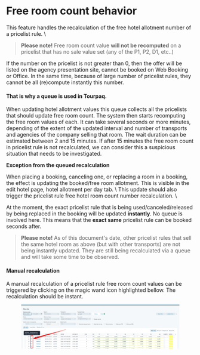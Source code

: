 # Free room count behavior

This feature handles the recalculation of the free hotel allotment number of a pricelist rule. \\

> **Please note!** Free room count value **will not be recomputed** on a pricelist that has no sale value set (any of the P1, P2, D1, etc..)

If the number on the pricelist is not greater than 0, then the offer will be listed on the agency presentation site, cannot be booked on Web Booking or Office. In the same time, because of large number of pricelist rules, they cannot be all (re)compute instantly this number.

#### **That is why a queue is used in Tourpaq.**

When updating hotel allotment values this queue collects all the pricelists that should update free room count. The system then starts recomputing the free room values of each. It can take several seconds or more minutes, depending of the extent of the updated interval and number of transports and agencies of the company selling that room. The wait duration can be estimated between 2 and 15 minutes. If after 15 minutes the free room count in pricelist rule is not recalculated, we can consider this a suspicious situation that needs to be investigated.

**Exception from the queued recalculation**

When placing a booking, canceling one, or replacing a room in a booking, the effect is updating the booked/free room allotment. This is visible in the edit hotel page, hotel allotment per day tab. \ This update should also trigger the pricelist rule free hotel room count number recalculation. \\

At the moment, the exact pricelist rule that is being used/canceled/released by being replaced in the booking will be updated **instantly**. No queue is involved here. This means that the **exact same** pricelist rule can be booked seconds after.

> **Please note!** As of this document's date, other pricelist rules that sell the same hotel room as above (but with other transports) are not being instantly updated. They are still being recalculated via a queue and will take some time to be observed.

#### **Manual recalculation**

A manual recalculation of a pricelist rule free room count values can be triggered by clicking on the magic wand icon highlighted bellow. The recalculation should be instant.

<figure><img src=".gitbook/assets/image (64) (1).png" alt=""><figcaption></figcaption></figure>

